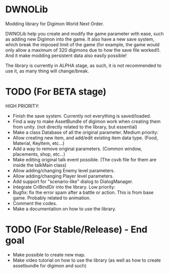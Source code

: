 # DWNOLib
 Modding library for Digimon World Next Order.

 DWNOLib help you create and modify the game parameter with ease, such as adding new Digimon into the game.
 It also have a new save system, which break the imposed limit of the game (for example, the game would only allow a maximum of 320 digimons due to how the save file worked!).
 And it make modding persistent data also easily possible!

 The library is currently in ALPHA stage, as such, it is not recommended to use it, as many thing will change/break.

# TODO (For BETA stage)
 HIGH PRIORITY:
 - Finish the save system. Currently not everything is saved/loaded.
 - Find a way to make AssetBundle of digimon work when creating them from unity. (not directly related to the library, but essential)
 - Make a class Database of all the original parameter.
 Medium priority:
 - Allow creating new item, and add/edit existing item data type. (Food, Material, KeyItem, etc...)
 - Add a way to remove original parameters. (Common window, placements, shop, etc...)
 - Make editing original talk event possible. (The csvb file for them are inside the talkMain class)
 - Allow adding/changing Enemy level parameters.
 - Allow adding/changing Player level parameters.
 - Add support for "scenario-like" dialog to DialogManager.
 - Integrate CriBindDir into the library.
 Low priority:
 - Bugfix: fix the error spam after a battle or action. This is from base game. Probably related to animation.
 - Comment the codes.
 - Make a documentation on how to use the library.

# TODO (For Stable/Release) - End goal
 - Make possible to create new map.
 - Make video tutorial on how to use the library (as well as how to create assetbundle for digimon and such)